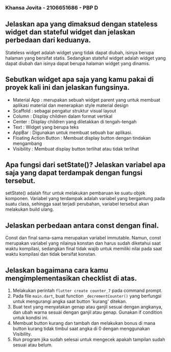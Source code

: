 ### Khansa Jovita - 2106651686 - PBP D

 ## Jelaskan apa yang dimaksud dengan stateless widget dan stateful widget dan jelaskan perbedaan dari keduanya.
Stateless widget adalah widget yang tidak dapat diubah, isinya berupa halaman yang bersifat statis. Sedangkan stateful widget adalah widget yang dapat diubah dan isinya dapat berupa halaman widget yang dinamis. 

 ## Sebutkan widget apa saja yang kamu pakai di proyek kali ini dan jelaskan fungsinya.
 - Material App : merupakan sebuah widget parent yang untuk membuat aplikasi material dan menerapkan style material design
- Scaffold : sebagai pengatur struktur visual layout 
- Column : Display children dalam format vertikal
- Center : Display children yang diletakkan di tengah-tengah
- Text : Widget yang berupa teks
- AppBar : Digunakan untuk membuat sebuah bar aplikasi. 
- Floating Action Button : Membuat display button dengan tindakan mengambang
- Visibility : Membuat display button terlihat atau tidak terlihat

 ## Apa fungsi dari setState()? Jelaskan variabel apa saja yang dapat terdampak dengan fungsi tersebut.
setState() adalah fitur untuk melakukan pembaruan ke suatu objek komponen. Variabel yang terdampak adalah variabel yang bergantung pada suatu class, sehingga saat terjadi perubahan, variabel tersebut akan melakukan build ulang.

 ## Jelaskan perbedaan antara const dengan final.
Const dan final sama-sama merupakan variabel immutable. Namun, const merupakan variabel yang nilainya konstan dan harus sudah diketahui saat waktu kompilasi, sedangkan final tidak wajib untuk memiliki nilai pada saat waktu kompilasi dan tidak bersifat konstan.

 ## Jelaskan bagaimana cara kamu mengimplementasikan checklist di atas.
1. Melakukan perintah `flutter create counter_7` pada command prompt.
2. Pada file `main.dart`, buat function `_decrementCounter()` yang berfungsi untuk mengurangi angka saat button 'kurang' ditekan. 
3. Buat text yang menyatakan genap atau ganjil sesuai dengan angkanya, dan ubah warna sesuai dengan ganjil atau genap. Gunakan if condition untuk kondisi ini.  
4. Membuat button kurang dan tambah dan melakukan bonus di mana button kurang tidak timbul saat angka di 0 dengan menggunakan Visibility.
5. Run program jika sudah selesai untuk mengecek apakah tampilan sudah sesuai atau belum. 